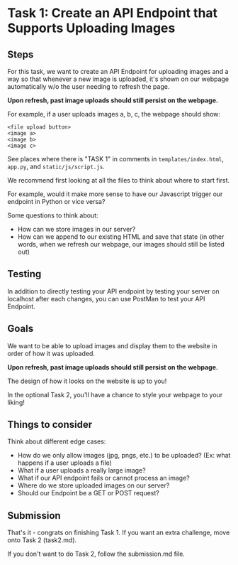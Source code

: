 # Task 1: Create an API Endpoint that Supports Uploading Images

## Steps
For this task, we want to create an API Endpoint for uploading images and a way so that whenever a new image is uploaded, it's shown on our webpage automatically w/o the user needing to refresh the page.

**Upon refresh, past image uploads should still persist on the webpage.**

For example, if a user uploads images a, b, c, the webpage should show:
```
<file upload button>
<image a>
<image b>
<image c>
```

See places where there is "TASK 1" in comments in `templates/index.html`, `app.py`, and `static/js/script.js`.

We recommend first looking at all the files to think about where to start first. 

For example, would it make more sense to have our Javascript trigger our endpoint in Python or vice versa?

Some questions to think about:
* How can we store images in our server?
* How can we append to our existing HTML and save that state (in other words, when we refresh our webpage, our images should still be listed out)

## Testing
In addition to directly testing your API endpoint by testing your server on localhost after each changes, you can use PostMan to test your API Endpoint. 

## Goals
We want to be able to upload images and display them to the website in order of how it was uploaded. 

**Upon refresh, past image uploads should still persist on the webpage.**

The design of how it looks on the website is up to you!

In the optional Task 2, you'll have a chance to style your webpage to your liking!

## Things to consider
Think about different edge cases:
* How do we only allow images (jpg, pngs, etc.) to be uploaded? (Ex: what happens if a user uploads a file)
* What if a user uploads a really large image?
* What if our API endpoint fails or cannot process an image?
* Where do we store uploaded images on our server?
* Should our Endpoint be a GET or POST request?

## Submission
That's it - congrats on finishing Task 1. If you want an extra challenge, move onto Task 2 (task2.md).

If you don't want to do Task 2, follow the submission.md file.
